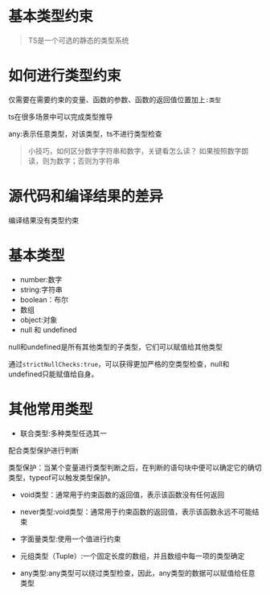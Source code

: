 # 基本类型约束

>TS是一个可选的静态的类型系统

# 如何进行类型约束

仅需要在需要约束的变量、函数的参数、函数的返回值位置加上```:类型```

ts在很多场景中可以完成类型推导

any:表示任意类型，对该类型，ts不进行类型检查

> 小技巧，如何区分数字字符串和数字，关键看怎么读？
> 如果按照数字朗读，则为数字；否则为字符串
 

# 源代码和编译结果的差异

编译结果没有类型约束

# 基本类型

- number:数字
- string:字符串
- boolean：布尔
- 数组
- object:对象
- null 和 undefined

null和undefined是所有其他类型的子类型，它们可以赋值给其他类型

通过```strictNullChecks:true```，可以获得更加严格的空类型检查，null和undefined只能赋值给自身。

# 其他常用类型

- 联合类型:多种类型任选其一

配合类型保护进行判断

类型保护：当某个变量进行类型判断之后，在判断的语句块中便可以确定它的确切类型，typeof可以触发类型保护。

- void类型：通常用于约束函数的返回值，表示该函数没有任何返回

- never类型:void类型：通常用于约束函数的返回值，表示该函数永远不可能结束

- 字面量类型:使用一个值进行约束

- 元组类型（Tuple）:一个固定长度的数组，并且数组中每一项的类型确定

- any类型:any类型可以绕过类型检查，因此，any类型的数据可以赋值给任意类型